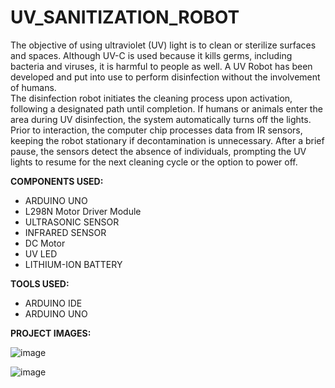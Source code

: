# UV_SANITIZATION_ROBOT

The objective of using ultraviolet (UV) light is to clean or sterilize surfaces and spaces. Although UV-C is used because it kills germs, including
bacteria and viruses, it is harmful to people as well. A UV Robot has been developed and put into use to perform disinfection without the involvement of humans.<BR>
The disinfection robot initiates the cleaning process upon activation, following a designated path until completion. If humans or animals enter the area during UV disinfection, the system automatically turns off the lights. Prior to interaction, the computer chip processes data from IR sensors, keeping the robot stationary if decontamination is unnecessary. After a brief pause, the sensors detect the absence of individuals, prompting the UV lights to resume for the next cleaning cycle or the option to power off.

**COMPONENTS USED:**<BR>
* ARDUINO UNO<BR>
* L298N Motor Driver Module<BR>
* ULTRASONIC SENSOR<BR>
* INFRARED SENSOR<BR>
* DC Motor<BR>
* UV LED<BR>
* LITHIUM-ION BATTERY<BR>

**TOOLS USED:**<BR>
* ARDUINO IDE <BR>
* ARDUINO UNO<BR>


**PROJECT IMAGES:**

![image](https://github.com/sruti-parthipan/UV_SANITIZATION_ROBOT/assets/140324166/320d2e6f-3bb7-40db-8ea1-4c44bebea2e5)

![image](https://github.com/sruti-parthipan/UV_SANITIZATION_ROBOT/assets/140324166/6cdcf91c-17ba-4c44-8a69-404c0dc863f2)


